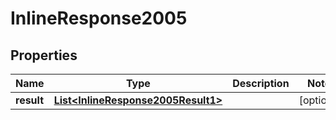 
# InlineResponse2005

## Properties
Name | Type | Description | Notes
------------ | ------------- | ------------- | -------------
**result** | [**List&lt;InlineResponse2005Result1&gt;**](InlineResponse2005Result1.md) |  |  [optional]



